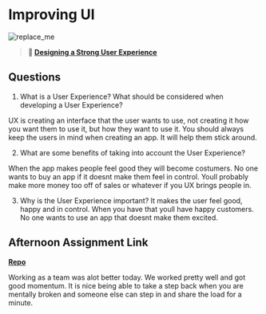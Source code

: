 # Improving UI

![replace_me](https://codeworks.blob.core.windows.net/public/assets/img/illustrations/placeholder.svg)

> **📖 [Designing a Strong User Experience](https://codeworksacademy.com/fs-student-guide/resources/wk7/03-Creating-Good-UX)**

## Questions

1. What is a User Experience? What should be considered when developing a User Experience?

UX is creating an interface that the user wants to use, not creating it how you want them to use it, but how they want to use it. You should always keep the users in mind when creating an app. It will help them stick around.

2. What are some benefits of taking into account the User Experience?

When the app makes people feel good they will become costumers. No one wants to buy an app if it doesnt make them feel in control. Youll probably make more money too off of sales or whatever if you UX brings people in.



3. Why is the User Experience important?
It makes the user feel good, happy and in control. When you have that youll have happy customers. No one wants to use an app that doesnt make them excited.


## Afternoon Assignment Link

**[Repo](https://github.com/TyHafen/PlanIt-Vue.git)**


Working as a team was alot better today. We worked pretty well and got good momentum. It is nice being able to take a step back when you are mentally broken and someone else can step in and share the load for a minute.
